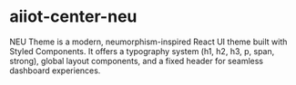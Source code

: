 # aiiot-center-neu
NEU Theme is a modern, neumorphism-inspired React UI theme built with Styled Components. It offers a typography system (h1, h2, h3, p, span, strong), global layout components, and a fixed header for seamless dashboard experiences.
